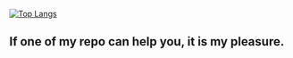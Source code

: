 [![Top Langs](https://github-readme-stats.vercel.app/api/top-langs/?username=murasakiakari&langs_count=6&layout=compact)](https://github.com/anuraghazra/github-readme-stats)

## If one of my repo can help you, it is my pleasure.
